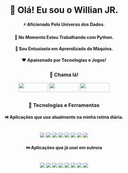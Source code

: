 
<div align="center">
  
<h1> 👋 Olá! Eu sou o Willian JR.</h1>
  
<h4> ⚡ Aficionado Pelo Universo dos Dados.</h4>  
<h4> 🎯 No Momento Estou Trabalhando com Python.</h4>
<h4> 🤖 Sou Entusiasta em Aprendizado de Máquina.</h4>
<h4> ❤️ Apaixonado por Tecnologias e Jogos!</h4>
 
</div>

##

<div align="center">
  
<h3> 🤙 Chama lá!</h3>
  
[<img style="height: 30px; width: 96px;" src="https://img.shields.io/badge/Telegram-2CA5E0?style=for-the-badge&logo=telegram&logoColor=white" />](https://t.me/WILLJR16)
[<img style="height: 30px; width: 96px;" src="https://img.shields.io/badge/LinkedIn-0077B5?style=for-the-badge&logo=linkedin&logoColor=white" />](https://www.linkedin.com/in/willian-marques-250bb31a5/)
[<img style="height: 30px; width: 96px;" src="https://img.shields.io/badge/Discord-5865F2?style=for-the-badge&logo=discord&logoColor=white" />](https://discordapp.com/users/Will_JR#2025)
  
</div>

##

<div align="center">

<h3> 🚀 Tecnologias e Ferramentas</h3>
<h4> ⏯️ Aplicações que uso atualmente na minha rotina diária. </h4>

<div style="display: inline_block" align="center"> <br>
  
<img src="https://img.shields.io/badge/Python-FFD43B?style=for-the-badge&logo=python&logoColor=blue" /> 
<img src="https://img.shields.io/badge/JavaScript-323330?style=for-the-badge&logo=javascript&logoColor=F7DF1E" />
<img src="https://img.shields.io/badge/HTML5-E34F26?style=for-the-badge&logo=html5&logoColor=white" />
<img src="https://img.shields.io/badge/CSS3-1572B6?style=for-the-badge&logo=css3&logoColor=white" />
<img src="https://img.shields.io/badge/MySQL-005C84?style=for-the-badge&logo=mysql&logoColor=white" />
<img src="https://img.shields.io/badge/PostgreSQL-316192?style=for-the-badge&logo=postgresql&logoColor=white" />
<img src="https://img.shields.io/badge/GIT-E44C30?style=for-the-badge&logo=git&logoColor=white" />
<img src="https://img.shields.io/badge/Visual_Studio_Code-0078D4?style=for-the-badge&logo=visual%20studio%20code&logoColor=white" />

</div>

<h4> ⏮️ Aplicações que já usei em outrora </h4>

<div style="display: inline_block" align="center"> <br>
  
<img src="https://img.shields.io/badge/Spring_Boot-F2F4F9?style=for-the-badge&logo=spring-boot" />
<img src="https://img.shields.io/badge/apache_maven-C71A36?style=for-the-badge&logo=apachemaven&logoColor=white" />
<img src="https://img.shields.io/badge/Jupyter-F37626.svg?&style=for-the-badge&logo=Jupyter&logoColor=white" />
<img src="https://img.shields.io/badge/MongoDB-4EA94B?style=for-the-badge&logo=mongodb&logoColor=white" />
<img src="https://img.shields.io/badge/Eclipse-2C2255?style=for-the-badge&logo=eclipse&logoColor=white" />
<img src="https://img.shields.io/badge/Spyder%20Ide-FF0000?style=for-the-badge&logo=spyder%20ide&logoColor=white" />
<img src="https://img.shields.io/badge/Java-ED8B00?style=for-the-badge&logo=java&logoColor=white" />
<img src="https://img.shields.io/badge/Vue.js-35495E?style=for-the-badge&logo=vuedotjs&logoColor=4FC08D" />

</div>
  
</div>

##

<div align="center">
  
<!--  <h3> ⭐ GitHub Stats</h3>
  
<a href="https://github.com/WillJR183">
<img height="150em" src="https://github-readme-stats-git-masterrstaa-rickstaa.vercel.app/api?username=WillJR183&show_icons=true&theme=highcontrast&hide_title=true" />
<img height="150em" src="[https://github-readme-stats.vercel.app](https://github-readme-stats-git-masterrstaa-rickstaa.vercel.app/api/top-langs/?username=WillJR183&theme=highcontrast&langs_count=6&layout=compact" />
</a>
  
</div> -->
